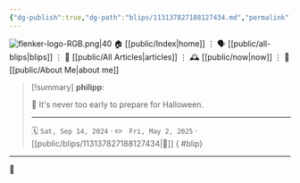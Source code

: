 ```yaml
---
{"dg-publish":true,"dg-path":"blips/113137827188127434.md","permalink":"/blips/113137827188127434/","title":"philipp on mastodon @ 2024-09-14","created":"2024-09-14T20:37:20","updated":"2025-05-02T08:50:44"}
---
```



<div class="transclusion internal-embed is-loaded"><div class="markdown-embed">




![flenker-logo-RGB.png|40](/img/user/attachments/flenker-logo-RGB.png)
🏠 [[public/Index\|home]]  ⋮ 🗣️ [[public/all-blips\|blips]] ⋮  📝 [[public/All Articles\|articles]]  ⋮ 🕰️ [[public/now\|now]] ⋮ 🪪 [[public/About Me\|about me]]


</div></div>


> [!summary] **philipp**:
>
> 👻 It's never too early to prepare for Halloween.
> - - -
>
> 🗓️ <code>Sat, Sep 14, 2024</code>  · ✏️ <code> Fri, May 2, 2025</code>  · [[public/blips/113137827188127434\|🔗]]
{ #blip}


- - -

 👾
